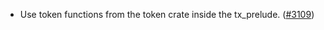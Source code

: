 - Use token functions from the token crate inside the tx_prelude.
  ([\#3109](https://github.com/anoma/namada/pull/3109))